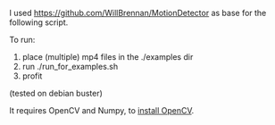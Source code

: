 I used https://github.com/WillBrennan/MotionDetector as base for the following script.

To run:

1. place (multiple) mp4 files in the ./examples dir
2. run ./run_for_examples.sh
3. profit

(tested on debian buster)

It requires OpenCV and Numpy, to [install OpenCV](http://docs.opencv.org/doc/tutorials/introduction/linux_install/linux_install.html).
